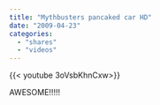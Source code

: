 ```yaml
---
title: "Mythbusters pancaked car HD"
date: "2009-04-23"
categories:
  - "shares"
  - "videos"
---
```


<div style="width: 70vw;">{{< youtube 3oVsbKhnCxw>}}</div>

AWESOME!!!!!
